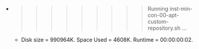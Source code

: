 * >>>>>>>>> Running inst-min-con-00-apt-custom-repository.sh ...
  * Disk size = 990964K. Space Used = 4608K. Runtime = 00:00:00:02.
